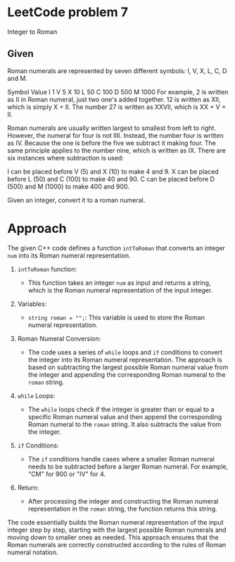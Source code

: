 # LeetCode problem 7
Integer to Roman

## Given
Roman numerals are represented by seven different symbols: I, V, X, L, C, D and M.

Symbol       Value
I             1
V             5
X             10
L             50
C             100
D             500
M             1000
For example, 2 is written as II in Roman numeral, just two one's added together. 12 is written as XII, which is simply X + II. The number 27 is written as XXVII, which is XX + V + II.

Roman numerals are usually written largest to smallest from left to right. However, the numeral for four is not IIII. Instead, the number four is written as IV. Because the one is before the five we subtract it making four. The same principle applies to the number nine, which is written as IX. There are six instances where subtraction is used:

I can be placed before V (5) and X (10) to make 4 and 9. 
X can be placed before L (50) and C (100) to make 40 and 90. 
C can be placed before D (500) and M (1000) to make 400 and 900.

Given an integer, convert it to a roman numeral.

# Approach
The given C++ code defines a function `intToRoman` that converts an integer `num` into its Roman numeral representation.

1. `intToRoman` function:
   - This function takes an integer `num` as input and returns a string, which is the Roman numeral representation of the input integer.

2. Variables:
   - `string roman = "";`: This variable is used to store the Roman numeral representation.

3. Roman Numeral Conversion:
   - The code uses a series of `while` loops and `if` conditions to convert the integer into its Roman numeral representation. The approach is based on subtracting the largest possible Roman numeral value from the integer and appending the corresponding Roman numeral to the `roman` string.

4. `while` Loops:
   - The `while` loops check if the integer is greater than or equal to a specific Roman numeral value and then append the corresponding Roman numeral to the `roman` string. It also subtracts the value from the integer.

5. `if` Conditions:
   - The `if` conditions handle cases where a smaller Roman numeral needs to be subtracted before a larger Roman numeral. For example, "CM" for 900 or "IV" for 4.

6. Return:
   - After processing the integer and constructing the Roman numeral representation in the `roman` string, the function returns this string.

The code essentially builds the Roman numeral representation of the input integer step by step, starting with the largest possible Roman numerals and moving down to smaller ones as needed. This approach ensures that the Roman numerals are correctly constructed according to the rules of Roman numeral notation.